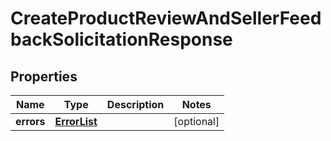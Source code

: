 
# CreateProductReviewAndSellerFeedbackSolicitationResponse

## Properties
Name | Type | Description | Notes
------------ | ------------- | ------------- | -------------
**errors** | [**ErrorList**](../ErrorList.md) |  |  [optional]



